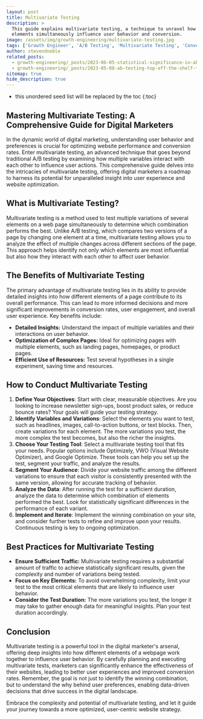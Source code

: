 ```yaml
---
layout: post
title: Multivariate Testing
description: >
  This guide explains multivariate testing, a technique to unravel how multiple
  elements simultaneously influence user behavior and conversion.
image: /assets/img/growth-engineering/multivariate-testing.jpg
tags: ['Growth Engineer', 'A/B Testing', 'Multivariate Testing', 'Conversion Rate Optimization (CRO)', 'Testing Variables', 'Experiment Design']
author: stevendnoble
related_posts:
  - growth-engineering/_posts/2023-06-05-statistical-significance-in-ab-testing.md
  - growth-engineering/_posts/2023-05-08-ab-testing-top-off-the-shelf-tools.md
sitemap: true
hide_description: true
---
```


* this unordered seed list will be replaced by the toc
{:toc}

## Mastering Multivariate Testing: A Comprehensive Guide for Digital Marketers

In the dynamic world of digital marketing, understanding user behavior and preferences is crucial for optimizing website performance and conversion rates. Enter multivariate testing, an advanced technique that goes beyond traditional A/B testing by examining how multiple variables interact with each other to influence user actions. This comprehensive guide delves into the intricacies of multivariate testing, offering digital marketers a roadmap to harness its potential for unparalleled insight into user experience and website optimization.

## What is Multivariate Testing?

Multivariate testing is a method used to test multiple variations of several elements on a web page simultaneously to determine which combination performs the best. Unlike A/B testing, which compares two versions of a page by changing one element at a time, multivariate testing allows you to analyze the effect of multiple changes across different sections of the page. This approach helps identify not only which elements are most influential but also how they interact with each other to affect user behavior.

## The Benefits of Multivariate Testing

The primary advantage of multivariate testing lies in its ability to provide detailed insights into how different elements of a page contribute to its overall performance. This can lead to more informed decisions and more significant improvements in conversion rates, user engagement, and overall user experience. Key benefits include:

* **Detailed Insights:** Understand the impact of multiple variables and their interactions on user behavior.
* **Optimization of Complex Pages:** Ideal for optimizing pages with multiple elements, such as landing pages, homepages, or product pages.
* **Efficient Use of Resources:** Test several hypotheses in a single experiment, saving time and resources.

## How to Conduct Multivariate Testing

1. **Define Your Objectives**: Start with clear, measurable objectives. Are you looking to increase newsletter sign-ups, boost product sales, or reduce bounce rates? Your goals will guide your testing strategy.
2. **Identify Variables and Variations**: Select the elements you want to test, such as headlines, images, call-to-action buttons, or text blocks. Then, create variations for each element. The more variations you test, the more complex the test becomes, but also the richer the insights.
3. **Choose Your Testing Tool**: Select a multivariate testing tool that fits your needs. Popular options include Optimizely, VWO (Visual Website Optimizer), and Google Optimize. These tools can help you set up the test, segment your traffic, and analyze the results.
4. **Segment Your Audience**: Divide your website traffic among the different variations to ensure that each visitor is consistently presented with the same version, allowing for accurate tracking of behavior.
5. **Analyze the Data**: After running the test for a sufficient duration, analyze the data to determine which combination of elements performed the best. Look for statistically significant differences in the performance of each variant.
6. **Implement and Iterate**: Implement the winning combination on your site, and consider further tests to refine and improve upon your results. Continuous testing is key to ongoing optimization.

## Best Practices for Multivariate Testing

* **Ensure Sufficient Traffic:** Multivariate testing requires a substantial amount of traffic to achieve statistically significant results, given the complexity and number of variations being tested.
* **Focus on Key Elements:** To avoid overwhelming complexity, limit your test to the most critical elements that are likely to influence user behavior.
* **Consider the Test Duration:** The more variations you test, the longer it may take to gather enough data for meaningful insights. Plan your test duration accordingly.

## Conclusion

Multivariate testing is a powerful tool in the digital marketer's arsenal, offering deep insights into how different elements of a webpage work together to influence user behavior. By carefully planning and executing multivariate tests, marketers can significantly enhance the effectiveness of their websites, leading to better user experiences and improved conversion rates. Remember, the goal is not just to identify the winning combination, but to understand the why behind user preferences, enabling data-driven decisions that drive success in the digital landscape.

Embrace the complexity and potential of multivariate testing, and let it guide your journey towards a more optimized, user-centric website strategy.
